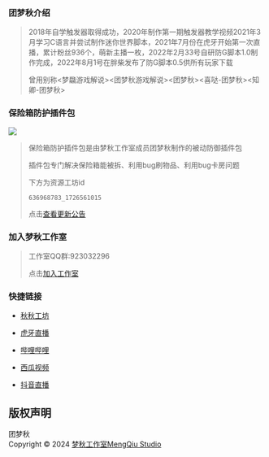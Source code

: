### 团梦秋介绍
 > 2018年自学触发器取得成功，2020年制作第一期触发器教学视频2021年3月学习C语言并尝试制作迷你世界脚本，2021年7月份在虎牙开始第一次直播，累计粉丝936个，萌新主播一枚，2022年2月33号自研防G脚本1.0制作完成，2022年8月1号在胖柴发布了防G脚本0.5供所有玩家下载
 > 
 > 曾用别称<梦飝游戏解说><团梦秋游戏解说><团梦秋><喜哒-团梦秋><知卿-团梦秋>
### 保险箱防护插件包
![](https://tuanmengqiu.cn/studio/bxxfh/img/icon.png)
> 保险箱防护插件包是由梦秋工作室成员团梦秋制作的被动防御插件包
>
> 插件包专门解决保险箱能被拆、利用bug刷物品、利用bug卡房问题
>
> 下方为资源工坊id
> ``` 资源工坊id
> 636968783_1726561015
> ```
>
> 点击[查看更新公告](https://tuanmengqiu.cn/studio/bxxfh/)

### 加入梦秋工作室
> 工作室QQ群:923032296
>
> 点击[加入工作室](https://qm.qq.com/q/NLOSp2JjeU)


### 快捷链接

- [秋秋工坊](https://www.tuanmengqiu.cn/kfz/#/)

- [虎牙直播](https://www.huya.com/27644739)

- [哔哩哔哩](https://space.bilibili.com/1447502167)

- [西瓜视频](https://www.ixigua.com/home/607360094052119)

- [抖音直播](https://www.douyin.com/user/MS4wLjABAAAAgDfLSvGUHdwY7DAQEHncV5v0JrGWEu_NdyXOqLb9JTc?from_tab_name=main)
  

## 版权声明

团梦秋  
Copyright &copy; 2024 [梦秋工作室MengQiu Studio](https://tuanmengqiu.cn/)
